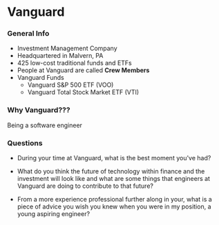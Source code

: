 # Vanguard

### General Info

- Investment Management Company
- Headquartered in Malvern, PA
- 425 low-cost traditional funds and ETFs
- People at Vanguard are called **Crew Members**
- Vanguard Funds
  - Vanguard S&P 500 ETF (VOO)
  - Vanguard Total Stock Market ETF (VTI)

### Why Vanguard???

Being a software engineer

### Questions

- During your time at Vanguard, what is the best moment you've had?

- What do you think the future of technology within finance and the investment will look like and what are some things that engineers at Vanguard are doing to contribute to that future?

- From a more experience professional further along in your, what is a piece of advice you wish you knew when you were in my position, a young aspiring engineer?

